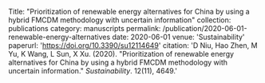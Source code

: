 Title: "Prioritization of renewable energy alternatives for China by using a hybrid FMCDM methodology with uncertain information"
collection: publications
category: manuscripts
permalink: /publication/2020-06-01-renewable-energy-alternatives
date: 2020-06-01
venue: 'Sustainability'
paperurl: 'https://doi.org/10.3390/su12114649'
citation: 'D Niu, Hao Zhen, M Yu, K Wang, L Sun, X Xu. (2020). "Prioritization of renewable energy alternatives for China by using a hybrid FMCDM methodology with uncertain information." <i>Sustainability</i>. 12(11), 4649.'
